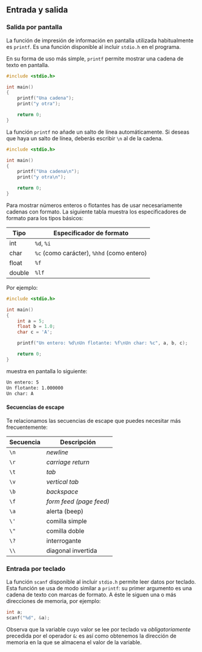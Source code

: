 ## Entrada y salida


### Salida por pantalla

La función de impresión de información en pantalla utilizada habitualmente es `printf`. Es una función disponible al incluir `stdio.h` en el programa.

En su forma de uso más simple, `printf` permite mostrar una cadena de texto en pantalla.

```C++
#include <stdio.h>

int main()
{
    printf("Una cadena");
    print("y otra");

    return 0;
}
```

La función `printf` no añade un salto de línea automáticamente. Si deseas que haya un salto de línea, deberás escribir `\n` al de la cadena.

```C++
#include <stdio.h>

int main()
{
    printf("Una cadena\n");
    print("y otra\n");

    return 0;
}
```

Para mostrar números enteros o  flotantes has de usar necesariamente cadenas con formato. La siguiente tabla muestra los especificadores de formato para los tipos básicos:

| Tipo | Especificador de formato |
| - | - |
| int | `%d`, `%i` |
| char | `%c` (como carácter), `%hhd` (como entero) |
| float | `%f` |
| double |`%lf` |

Por ejemplo:

```C++
#include <stdio.h>

int main()
{
    int a = 5;
    float b = 1.0;
    char c = 'A';

    printf("Un entero: %d\nUn flotante: %f\nUn char: %c", a, b, c);

    return 0;
}
```
muestra en pantalla lo siguiente:
```bash
Un entero: 5
Un flotante: 1.000000
Un char: A
```


#### Secuencias de escape

Te relacionamos las secuencias de escape que puedes necesitar más frecuentemente:

| Secuencia | Descripción |
| - | - |
| `\n` | *newline* |
| `\r` | *carriage return* |
| `\t` | *tab* |
| `\v` | *vertical tab* |
| `\b` | *backspace* |
| `\f` | *form feed (page feed)* |
| `\a` | alerta (beep) |
| `\'` | comilla simple |
| `\"` | comilla doble |
| `\?` | interrogante |
| `\\` | diagonal invertida |


### Entrada por teclado

La función `scanf` disponible al incluir `stdio.h` permite leer datos por teclado. Esta función se usa de modo similar a `printf`: su primer argumento es una cadena de texto con marcas de formato. A éste le siguen una o más direcciones de memoria, por ejemplo:

```C++
int a;
scanf("%d", &a);
```

Observa que la variable cuyo valor se lee por teclado va *obligatoriamente* precedida por el operador `&`: es así como obtenemos la dirección de memoria en la que se almacena el valor de la variable.

